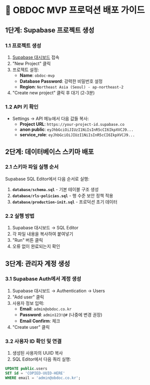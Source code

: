 # 🚀 OBDOC MVP 프로덕션 배포 가이드

## 1단계: Supabase 프로젝트 생성

### 1.1 프로젝트 생성
1. [Supabase 대시보드](https://supabase.com/dashboard) 접속
2. "New Project" 클릭
3. 프로젝트 설정:
   - **Name**: `obdoc-mvp`
   - **Database Password**: 강력한 비밀번호 설정
   - **Region**: `Northeast Asia (Seoul) - ap-northeast-2`
4. "Create new project" 클릭 후 대기 (2-3분)

### 1.2 API 키 확인
- Settings → API 메뉴에서 다음 값들 복사:
  - **Project URL**: `https://your-project-id.supabase.co`
  - **anon public**: `eyJhbGciOiJIUzI1NiIsInR5cCI6IkpXVCJ9...`
  - **service_role**: `eyJhbGciOiJIUzI1NiIsInR5cCI6IkpXVCJ9...`

## 2단계: 데이터베이스 스키마 배포

### 2.1 스키마 파일 실행 순서
Supabase SQL Editor에서 다음 순서로 실행:

1. **`database/schema.sql`** - 기본 테이블 구조 생성
2. **`database/rls-policies.sql`** - 행 수준 보안 정책 적용
3. **`database/production-init.sql`** - 프로덕션 초기 데이터

### 2.2 실행 방법
1. Supabase 대시보드 → SQL Editor
2. 각 파일 내용을 복사하여 붙여넣기
3. "Run" 버튼 클릭
4. 오류 없이 완료되는지 확인

## 3단계: 관리자 계정 생성

### 3.1 Supabase Auth에서 계정 생성
1. Supabase 대시보드 → Authentication → Users
2. "Add user" 클릭
3. 사용자 정보 입력:
   - **Email**: `admin@obdoc.co.kr`
   - **Password**: `admin123!@#` (나중에 변경 권장)
   - **Email Confirm**: 체크
4. "Create user" 클릭

### 3.2 사용자 ID 확인 및 연결
1. 생성된 사용자의 UUID 복사
2. SQL Editor에서 다음 쿼리 실행:
```sql
UPDATE public.users 
SET id = 'COPIED-UUID-HERE'
WHERE email = 'admin@obdoc.co.kr';
